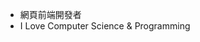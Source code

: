 - 網頁前端開發者
- I Love Computer Science & Programming

<!---
Dalufishe/Dalufishe is a ✨ special ✨ repository because its `README.md` (this file) appears on your GitHub profile.
You can click the Preview link to take a look at your changes.
--->
